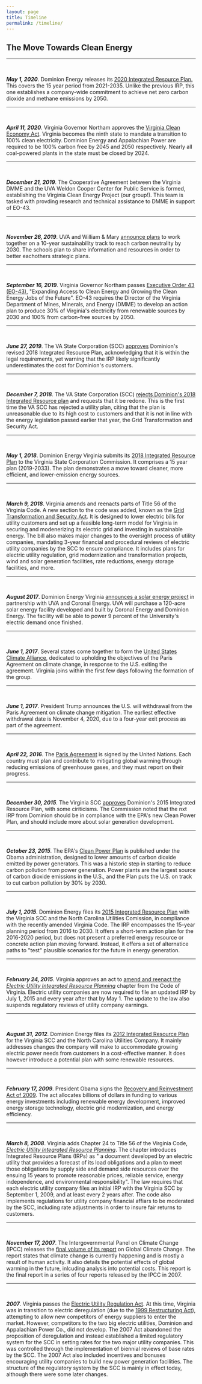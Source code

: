 ```yaml
---
layout: page
title: Timeline
permalink: /timeline/
---
```

## The Move Towards Clean Energy
***

<br/>


_**May 1, 2020**_. Dominion Energy releases its [2020 Integrated Resource Plan.](https://www.dominionenergy.com/library/domcom/media/about-us/making-energy/2020-va-integrated-resource-plan.pdf?modified=20200501191108) This covers the 15 year period from 2021-2035\. Unlike the previous IRP, this one establishes a company-wide commitment to achieve net zero carbon dioxide and methane emissions by 2050.

* * *
<br/>

_**April 11, 2020**_. Virginia Governor Northam approves the [Virginia Clean Economy Act](https://lis.virginia.gov/cgi-bin/legp604.exe?201+sum+HB1526). Virginia becomes the ninth state to mandate a transition to 100% clean electricity. Dominion Energy and Appalachian Power are required to be 100% carbon free by 2045 and 2050 respectively. Nearly all coal-powered plants in the state must be closed by 2024\.

* * *
<br/>

_**December 21, 2019**_. The Cooperative Agreement between the Virginia DMME and the UVA Weldon Cooper Center for Public Service is formed, establishing the Virginia Clean Energy Project (our group!). This team is tasked with provding research and technical assistance to DMME in support of EO-43\.

* * *
<br/>

_**November 26, 2019**_. UVA and William & Mary [announce plans](https://news.virginia.edu/content/uva-wm-partner-10-year-goal-achieving-carbon-neutrality) to work together on a 10-year sustainability track to reach carbon neutrality by 2030\. The schools plan to share information and resources in order to better eachothers strategic plans.

* * *
<br/>

_**September 16, 2019**_. Virginia Governor Northam passes [Executive Order 43 (EO-43)](https://www.governor.virginia.gov/media/governorvirginiagov/executive-actions/EO-43-Expanding-Access-to-Clean-Energy-and-Growing-the-Clean-Energy-Jobs-of-the-Future.pdf), "Expanding Access to Clean Energy and Growing the Clean Energy Jobs of the Future". EO-43 requires the Director of the Virginia Department of Mines, Minerals, and Energy (DMME) to develop an action plan to produce 30% of Virginia's electricity from renewable sources by 2030 and 100% from carbon-free sources by 2050.

* * *
<br/>

_**June 27, 2019**_. The VA State Corporation (SCC) [approves](https://www.scc.virginia.gov/newsreleases/release/SCC-APPROVES-DOMINION-ENERGY-VIRGINIA-REVISED-IRP;) Dominion's revised 2018 Integrated Resource Plan, acknowledging that it is within the legal requirements, yet warning that the IRP likely significantly underestimates the cost for Dominion's customers.

* * *
<br/>

_**December 7, 2018**_. The VA State Corporation (SCC) [rejects Dominion's 2018 Integrated Resource plan](https://scc.virginia.gov/docketsearch/DOCS/4d5g01!.PDF) and requests that it be redone. This is the first time the VA SCC has rejected a utility plan, citing that the plan is unreasonable due to its high cost to customers and that it is not in line with the energy legislation passed earlier that year, the Grid Transformation and Security Act.

* * *
<br/>

_**May 1, 2018**_. Dominion Energy Virginia submits its [2018 Integrated Resource Plan](https://www.dominionenergy.com/library/domcom/media/about-us/making-energy/2018-irp.pdf) to the Virginia State Corporation Commission. It comprises a 15 year plan (2019-2033). The plan demonstrates a move toward cleaner, more efficient, and lower-emission energy sources.

* * *
<br/>

_**March 9, 2018**_. Virginia amends and reenacts parts of Title 56 of the Virginia Code. A new section to the code was added, known as the [Grid Transformation and Security Act](https://lis.virginia.gov/cgi-bin/legp604.exe?181+ful+CHAP0296&181+ful+CHAP0296). It is designed to lower electric bills for utility customers and set up a feasible long-term model for Virginia in securing and modenerizing its electric grid and investing in sustainable energy. The bill also makes major changes to the oversight process of utility companies, mandating 3-year financial and procedural reviews of electric utility companies by the SCC to ensure compliance. It includes plans for electric utility regulation, grid modernization and transformation projects, wind and solar generation facilities, rate reductions, energy storage facilities, and more.

* * *
<br/>

_**August 2017**_. Dominion Energy Virginia [announces a solar energy project](https://www.eei.org/future/Pages/story.aspx?sid=94_Dominion%20Energy%20Announces%20Solar%20Energy%20Project%20With%20UVA) in partnership with UVA and Coronal Energy. UVA will purchase a 120-acre solar energy facility developed and built by Coronal Energy and Dominion Energy. The facility will be able to power 9 percent of the University's electric demand once finished.

* * *
<br/>

_**June 1, 2017**_. Several states come together to form the [United States Climate Alliance](http://www.usclimatealliance.org/), dedicated to upholding the objectives of the Paris Agreement on climate change, in response to the U.S. exiting the agreement. Virginia joins within the first few days following the formation of the group.

* * *
<br/>

_**June 1, 2017**_. President Trump announces the U.S. will withdrawal from the Paris Agreement on climate change mitigation. The earliest effective withdrawal date is November 4, 2020, due to a four-year exit process as part of the agreement.

* * *
<br/>

_**April 22, 2016**_. The [Paris Agreement](https://unfccc.int/files/meetings/paris_nov_2015/application/pdf/paris_agreement_english_.pdf) is signed by the United Nations. Each country must plan and contribute to mitigating global warming through reducing emissions of greenhouse gases, and they must report on their progress.

* * *
<br/>

_**December 30, 2015**_. The Virginia SCC [approves](https://www.transmissionhub.com/articles/2015/12/virginia-scc-wants-more-resource-planning-from-dominion-in-areas-like-nuclear-solar.html) Dominion's 2015 Integrated Resource Plan, with some ciriticisms. The Commission noted that the nxt IRP from Dominion should be in compliance with the EPA's new Clean Power Plan, and should include more about solar generation development.

* * *
<br/>

_**October 23, 2015**_. The EPA's [Clean Power Plan](https://archive.epa.gov/epa/cleanpowerplan/fact-sheet-overview-clean-power-plan.html) is published under the Obama administration, designed to lower amounts of carbon dioxide emitted by power generators. This was a historic step in starting to reduce carbon pollution from power generation. Power plants are the largest source of carbon dioxide emissions in the U.S., and the Plan puts the U.S. on track to cut carbon pollution by 30% by 2030\.

* * *
<br/>

_**July 1, 2015**_. Dominion Energy files its [2015 Integrated Resource Plan](https://www.baconsrebellion.com/archive/pdfs/2015/07/Dominion_IRP_2015.pdf) with the Virginia SCC and the North Carolina Utilities Comission, in compliance with the recently amended Virginia Code. The IRP encompasses the 15-year planning period from 2016 to 2030\. It offers a short-term action plan for the 2016-2020 period, but does not present a preferred energy resource or concrete action plan moving forward. Instead, it offers a set of alternatice paths to "test" plausible scenarios for the future in energy generation.

* * *
<br/>

_**February 24, 2015**_. Virginia approves an act to [amend and reenact the _Electric Utility Integrated Resource Planning_](https://lis.virginia.gov/cgi-bin/legp604.exe?081+ful+CHAP0476&081+ful+CHAP0476) chapter from the Code of Virginia. Electric utility companies are now required to file an updated IRP by July 1, 2015 and every year after that by May 1\. The update to the law also suspends regulatory reviews of utility company earnings.

* * *
<br/>

_**August 31, 2012**_. Dominion Energy files its [2012 Integrated Resource Plan](https://www.transmissionhub.com/wp-content/uploads/2018/12/Dominion-2012-IRP-1.pdf) for the Virginia SCC and the North Carolina Utilities Company. It mainly addresses changes the company will make to accommodate growing electric power needs from customers in a cost-effective manner. It does however introduce a potential plan with some renewable resources.

* * *
<br/>

_**February 17, 2009**_. President Obama signs the [Recovery and Reinvestment Act of 2009](https://www.congress.gov/bill/111th-congress/house-bill/1/textAmerican). The act allocates billions of dollars in funding to various energy investments including renewable energy development, improved energy storage technology, electric grid modernization, and energy efficiency.

* * *
<br/>

_**March 8, 2008**_. Virginia adds Chapter 24 to Title 56 of the Virginia Code, [_Electric Utility Integrated Resource Planning_](https://lis.virginia.gov/cgi-bin/legp604.exe?081+ful+CHAP0476&081+ful+CHAP0476). The chapter introduces Integrated Resource Plans (IRPs) as " a document developed by an electric utility that provides a forecast of its load obligations and a plan to meet those obligations by supply side and demand side resources over the ensuing 15 years to promote reasonable prices, reliable service, energy independence, and environmental responsibility". The law requires that each electric utility company files an initial IRP with the Virginia SCC by September 1, 2009, and at least every 2 years after. The code also implements regulations for utility company financial affiars to be moderated by the SCC, including rate adjustments in order to insure fair returns to customers.

* * *
<br/>

_**November 17, 2007**_. The Intergovernmental Panel on Climate Change (IPCC) releases the [final volume of its report](https://www.ipcc.ch/report/ar4/syr/) on Global Climate Change. The report states that climate change is currently happening and is mostly a result of human activity. It also details the potential effects of global warming in the future, inlcuding analysis into potential costs. This report is the final report in a series of four reports released by the IPCC in 2007\.

* * *
<br/>

_**2007**_. Virginia passes the [Electric Utility Regulation Act](https://law.lis.virginia.gov/vacodepopularnames/virginia-electric-utility-regulation-act/). At this time, Virginia was in transition to electric deregulation (due to the [1999 Restructuring Act](https://lis.virginia.gov/cgi-bin/legp604.exe?991+sum+SB1269)), attempting to allow new competitors of energy suppliers to enter the market. However, competitors to the two big electric utilities, Dominion and Appalachian Power Co., did not develop. The 2007 Act abandoned the proposition of deregulation and instead established a limited regulatory system for the SCC in setting rates for the two major utility companies. This was controlled through the implementation of biennial reviews of base rates by the SCC. The 2007 Act also included incentives and bonuses encouraging utility companies to build new power generation facilities. The structure of the regulatory system by the SCC is mainly in effect today, although there were some later changes.
